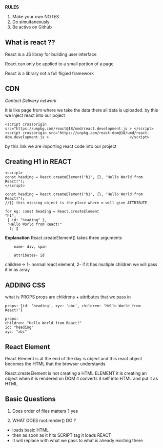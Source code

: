 **RULES**

 1. Make your own NOTES
2.  Do simultaneously
3.  Be active on Github


## What is react ??

React is a JS libray for building user interface

React can only be applied to a small portion of a page

React is a library not a full fligied framework


## CDN
*Contact Delivery network*

it is like page from where we take the data there all data is uploaded.
by this we inject react into our poject

    
	<script crossorigin src="https://unpkg.com/react@18/umd/react.development.js > </script>
	<script crossorigin src="https://unpkg.com/react-dom@18/umd/react-dom.development.js >                                     </script>

by this link we are importing react code into our project




## Creating H1 in REACT

    <script> 
    const heading = React.createElement("h1", {}, "Hello World from React!"); 
    </script>
    
    const heading = React.createElement("h1", {}, "Hello World from React!"); 
    //{} this missing object is the place where u will give ATTRIBUTE

    for eg: const heading = React.createElement 
    "h1",
     { id: "heading" }, 
     "Hello World from React!"
      ); Į

   **Explanation**
   React.createElement() takes three arguments

		name- div, span

		attributes- id

children→ 
	1- normal react element,
	2- if it has multiple children we will pass it in as array



  ## ADDING CSS
  what is PROPS
props are childrens + attributes that we pass in

	props: {id: 'heading', xyz: 'abc', children: 'Hello World from React!'}
	 
	props: 
	children: "Hello World from React!"     
	id: "heading" 
	xyz: "abc"


## React Element

React Element is at the end of the day is object and this react object becomes the HTML that the browser understands

React.createElement is not creating a HTML ELEMENT it is creating an object when it is rendered on DOM it converts it self into HTML and put it as HTML.

## Basic Questions

 1. Does order of files matters ?
	 yes
	 
 2. WHAT DOES root.render() DO ?
 -   loads basic HTML
-   then as soon as it hits SCRIPT tag it loads REACT
-   It will replace with what we pass to what is already existing there

